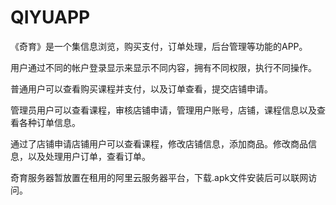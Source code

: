 # QIYUAPP
《奇育》是一个集信息浏览，购买支付，订单处理，后台管理等功能的APP。
 
  用户通过不同的帐户登录显示来显示不同内容，拥有不同权限，执行不同操作。
  
  普通用户可以查看购买课程并支付，以及订单查看，提交店铺申请。

  管理员用户可以查看课程，审核店铺申请，管理用户账号，店铺，课程信息以及查看各种订单信息。

  通过了店铺申请店铺用户可以查看课程，修改店铺信息，添加商品。修改商品信息，以及处理用户订单，查看订单。

  奇育服务器暂放置在租用的阿里云服务器平台，下载.apk文件安装后可以联网访问。
